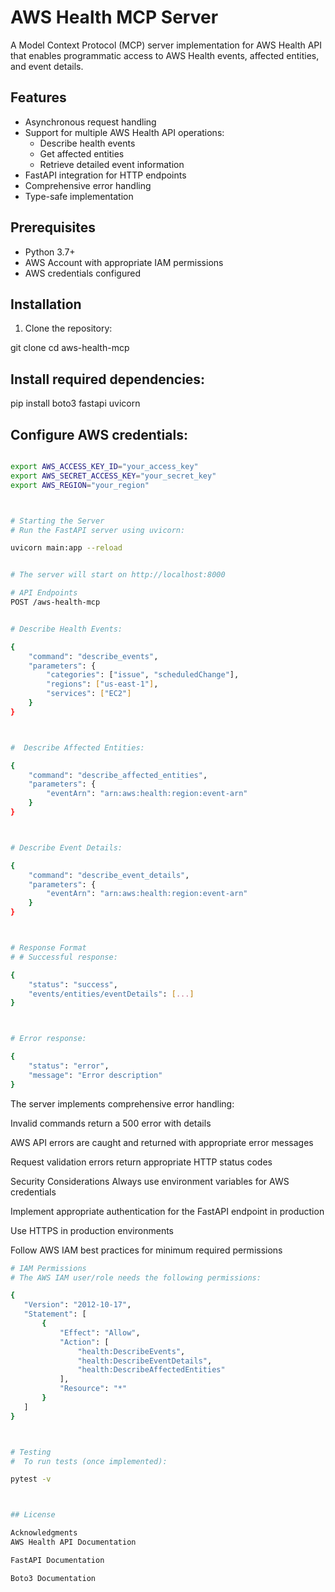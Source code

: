 # AWS Health MCP Server

A Model Context Protocol (MCP) server implementation for AWS Health API that enables programmatic access to AWS Health events, affected entities, and event details.

## Features

- Asynchronous request handling
- Support for multiple AWS Health API operations:
  - Describe health events
  - Get affected entities
  - Retrieve detailed event information
- FastAPI integration for HTTP endpoints
- Comprehensive error handling
- Type-safe implementation

## Prerequisites

- Python 3.7+
- AWS Account with appropriate IAM permissions
- AWS credentials configured

## Installation

1. Clone the repository:

git clone <repository-url>
cd aws-health-mcp



##  Install required dependencies:

pip install boto3 fastapi uvicorn



## Configure AWS credentials:
```bash

export AWS_ACCESS_KEY_ID="your_access_key"
export AWS_SECRET_ACCESS_KEY="your_secret_key"
export AWS_REGION="your_region"



# Starting the Server
# Run the FastAPI server using uvicorn:

uvicorn main:app --reload


# The server will start on http://localhost:8000

# API Endpoints
POST /aws-health-mcp


# Describe Health Events:

{
    "command": "describe_events",
    "parameters": {
        "categories": ["issue", "scheduledChange"],
        "regions": ["us-east-1"],
        "services": ["EC2"]
    }
}



#  Describe Affected Entities:

{
    "command": "describe_affected_entities",
    "parameters": {
        "eventArn": "arn:aws:health:region:event-arn"
    }
}



# Describe Event Details:

{
    "command": "describe_event_details",
    "parameters": {
        "eventArn": "arn:aws:health:region:event-arn"
    }
}



# Response Format
# # Successful response:

{
    "status": "success",
    "events/entities/eventDetails": [...]
}



# Error response:

{
    "status": "error",
    "message": "Error description"
}

```

The server implements comprehensive error handling:

Invalid commands return a 500 error with details

AWS API errors are caught and returned with appropriate error messages

Request validation errors return appropriate HTTP status codes

Security Considerations
Always use environment variables for AWS credentials

Implement appropriate authentication for the FastAPI endpoint in production

Use HTTPS in production environments

Follow AWS IAM best practices for minimum required permissions
 ```bash
# IAM Permissions
# The AWS IAM user/role needs the following permissions:

{
    "Version": "2012-10-17",
    "Statement": [
        {
            "Effect": "Allow",
            "Action": [
                "health:DescribeEvents",
                "health:DescribeEventDetails",
                "health:DescribeAffectedEntities"
            ],
            "Resource": "*"
        }
    ]
}



# Testing
#  To run tests (once implemented):

pytest -v



## License

Acknowledgments
AWS Health API Documentation

FastAPI Documentation

Boto3 Documentation

